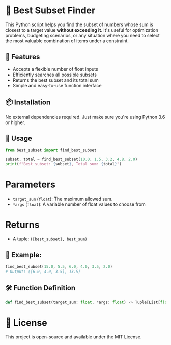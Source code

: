 # 🎯 Best Subset Finder

This Python script helps you find the subset of numbers whose sum is closest to a target value **without exceeding it**. It's useful for optimization problems, budgeting scenarios, or any situation where you need to select the most valuable combination of items under a constraint.

## 🚀 Features

- Accepts a flexible number of float inputs
- Efficiently searches all possible subsets
- Returns the best subset and its total sum
- Simple and easy-to-use function interface

## 📦 Installation

No external dependencies required. Just make sure you're using Python 3.6 or higher.

## 🧠 Usage

```python
from best_subset import find_best_subset

subset, total = find_best_subset(10.0, 1.5, 3.2, 4.8, 2.0)
print(f"Best subset: {subset}, Total sum: {total}")
```

# Parameters
* `target_sum` (`float`): The maximum allowed sum.
* `*args` (`float`): A variable number of float values to choose from

# Returns
* A tuple: `([best_subset], best_sum)`

## 📘 Example: 
``` python
find_best_subset(15.0, 5.5, 6.0, 4.0, 3.5, 2.0)
# Output: ([6.0, 4.0, 3.5], 13.5)
```

## 🛠️ Function Definition
```python
def find_best_subset(target_sum: float, *args: float) -> Tuple[List[float], float]:
```

# 📄 License
This project is open-source and available under the MIT License.